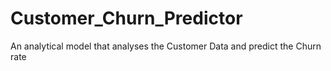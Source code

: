 # Customer_Churn_Predictor
An analytical model that analyses the Customer Data and predict the Churn rate
